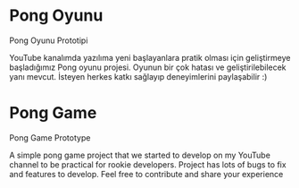 # Pong Oyunu
Pong Oyunu Prototipi

YouTube kanalımda yazılıma yeni başlayanlara pratik olması için geliştirmeye başladığımız Pong oyunu projesi.
Oyunun bir çok hatası ve geliştirilebilecek yanı mevcut. İsteyen herkes katkı sağlayıp deneyimlerini paylaşabilir :)

# Pong Game
Pong Game Prototype

A simple pong game project that we started to develop on my YouTube channel to be practical for rookie developers. 
Project has lots of bugs to fix and features to develop. Feel free to contribute and share your experience


